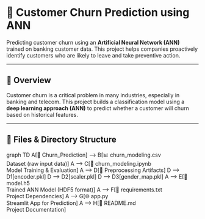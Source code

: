 # 🔮 Customer Churn Prediction using ANN

Predicting customer churn using an **Artificial Neural Network (ANN)** trained on banking customer data. This project helps companies proactively identify customers who are likely to leave and take preventive action.

---

## 🧠 Overview

Customer churn is a critical problem in many industries, especially in banking and telecom. This project builds a classification model using a **deep learning approach (ANN)** to predict whether a customer will churn based on historical features.

---

## 📁 Files & Directory Structure


graph TD
    A[📁 Churn_Prediction] --> B[📊 churn_modeling.csv<br>Dataset (raw input data)]
    A --> C[📓 churn_modeling.ipynb<br>Model Training & Evaluation]
    A --> D[📁 Preprocessing Artifacts]
    D --> D1[encoder.pkl]
    D --> D2[scaler.pkl]
    D --> D3[gender_map.pkl]
    A --> E[🧠 model.h5<br>Trained ANN Model (HDF5 format)]
    A --> F[🧪 requirements.txt<br>Project Dependencies]
    A --> G[🌐 app.py<br>Streamlit App for Prediction]
    A --> H[📄 README.md<br>Project Documentation]
